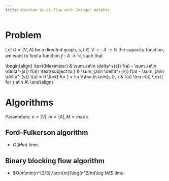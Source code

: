 ```yaml
---
title: Maximum $s-t$-flow with Integer Weights
---
```


# Problem
Let $D=(V,A)$ be a directed graph, $s,t\in V$. $c:A\to \mathbb{N}$ the capacity function, we want to find a function $f:A\to \mathbb{N}$, such that

\begin{align}
\text{Maximize:} & \sum_{a\in \delta^+(s)} f(a) - \sum_{a\in \delta^-(s)} f(a)\\
\text{subject to:} & \sum_{a\in \delta^+(v)} f(a) - \sum_{a\in \delta^-(v)} f(a)  = 0 \text{ for } v \in V\backslash\{s,t\}, \\
& f(a) \leq c(a) \text{ for } a\in A\\
\end{align}

# Algorithms

Parameters: $n=|V|,m=|A|,M=\max{c}$.

## Ford–Fulkerson algorithm
- $O(Mm)$ time.

## Binary blocking flow algorithm
- $O(m\min(n^{2/3},\sqrt{m})\log(n^2/m)\log M)$ time.